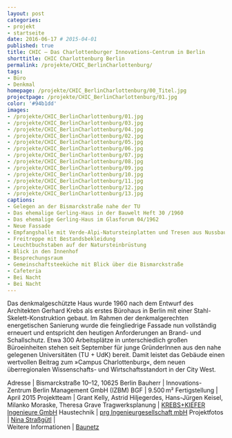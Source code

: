 ```yaml
---
layout: post
categories:
- projekt
- startseite
date: 2016-06-17 # 2015-04-01
published: true
title: CHIC – Das Charlottenburger Innovations-Centrum in Berlin
shorttitle: CHIC Charlottenburg Berlin
permalink: /projekte/CHIC_BerlinCharlottenburg/
tags: 
- Büro 
- Denkmal
homepage: /projekte/CHIC_BerlinCharlottenburg/00_Titel.jpg
projectpage: /projekte/CHIC_BerlinCharlottenburg/01.jpg
color: '#94b1dd'
images:
- /projekte/CHIC_BerlinCharlottenburg/01.jpg
- /projekte/CHIC_BerlinCharlottenburg/03.jpg
- /projekte/CHIC_BerlinCharlottenburg/04.jpg
- /projekte/CHIC_BerlinCharlottenburg/02.jpg
- /projekte/CHIC_BerlinCharlottenburg/05.jpg
- /projekte/CHIC_BerlinCharlottenburg/06.jpg
- /projekte/CHIC_BerlinCharlottenburg/07.jpg
- /projekte/CHIC_BerlinCharlottenburg/08.jpg
- /projekte/CHIC_BerlinCharlottenburg/09.jpg
- /projekte/CHIC_BerlinCharlottenburg/10.jpg
- /projekte/CHIC_BerlinCharlottenburg/11.jpg
- /projekte/CHIC_BerlinCharlottenburg/12.jpg
- /projekte/CHIC_BerlinCharlottenburg/13.jpg
captions:
- Gelegen an der Bismarckstraße nahe der TU
- Das ehemalige Gerling-Haus in der Bauwelt Heft 30 /1960
- Das ehemalige Gerling-Haus im Glasforum 04/1962
- Neue Fassade
- Empfangshalle mit Verde-Alpi-Natursteinplatten und Tresen aus Nussbaum.
- Freitreppe mit Bestandsbekleidung
- Leuchtbuchstaben auf der Natursteinbrüstung
- Blick in den Innenhof
- Besprechungsraum
- Gemeinschaftsteeküche mit Blick über die Bismarckstraße
- Cafeteria
- Bei Nacht
- Bei Nacht
---
```

Das denkmalgeschützte Haus wurde 1960 nach dem Entwurf des Architekten Gerhard Krebs als erstes Bürohaus in Berlin mit einer Stahl-Skelett-Konstruktion gebaut. Im Rahmen der denkmalgerechten energetischen Sanierung wurde die feingliedrige Fassade nun vollständig erneuert und entspricht den heutigen Anforderungen an Brand- und Schallschutz. Etwa 300 Arbeitsplätze in unterschiedlich großen Büroeinheiten stehen seit September für junge GründerInnen aus den nahe gelegenen Universitäten (TU + UdK) bereit. Damit leistet das Gebäude einen wertvollen Beitrag zum »Campus Charlottenburg«, dem neuen überregionalen Wissenschafts- und Wirtschaftsstandort in der City West.

Adresse				    |	Bismarckstraße 10–12, 10625 Berlin
Bauherr				    |	Innovations-Zentrum Berlin Management GmbH (IZBM)
BGF					    |	9.500 m²
Fertigstellung		    |	April 2015
Projektteam			    |	Grant Kelly, Astrid Hiljegerdes, Hans-Jürgen Keisel, Milanko Moraske, Theresa Grave
Tragwerksplanung	    |	[KREBS+KIEFER Ingenieure GmbH](http://www.kuk.de)
Haustechnik    		    |	[prg Ingenieurgesellschaft mbH](http://www.prg-ig.eu)
Projektfotos		    |	[Nina Straßgütl](http://www.ninastrg.de/)
                        |    
Weitere Informationen    |   [Baunetz](http://www.baunetz.de/meldungen/Meldungen-Buerohaus-Umbau_in_Berlin_4529653.html)
